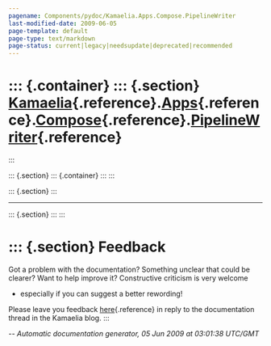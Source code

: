 ```yaml
---
pagename: Components/pydoc/Kamaelia.Apps.Compose.PipelineWriter
last-modified-date: 2009-06-05
page-template: default
page-type: text/markdown
page-status: current|legacy|needsupdate|deprecated|recommended
---
```

::: {.container}
::: {.section}
[Kamaelia](/Components/pydoc/Kamaelia.html){.reference}.[Apps](/Components/pydoc/Kamaelia.Apps.html){.reference}.[Compose](/Components/pydoc/Kamaelia.Apps.Compose.html){.reference}.[PipelineWriter](/Components/pydoc/Kamaelia.Apps.Compose.PipelineWriter.html){.reference}
==============================================================================================================================================================================================================================================================================
:::

::: {.section}
::: {.container}
:::
:::

::: {.section}
:::

------------------------------------------------------------------------

::: {.section}
:::
:::

::: {.section}
Feedback
========

Got a problem with the documentation? Something unclear that could be
clearer? Want to help improve it? Constructive criticism is very welcome
- especially if you can suggest a better rewording!

Please leave you feedback
[here](../../../cgi-bin/blog/blog.cgi?rm=viewpost&nodeid=1142023701){.reference}
in reply to the documentation thread in the Kamaelia blog.
:::

*\-- Automatic documentation generator, 05 Jun 2009 at 03:01:38 UTC/GMT*
